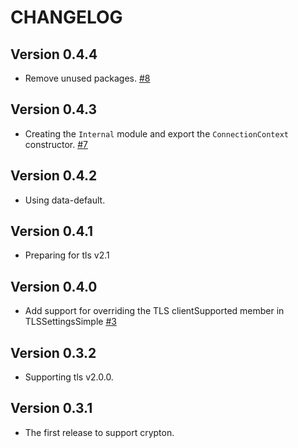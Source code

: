 # CHANGELOG

## Version 0.4.4

* Remove unused packages.
  [#8](https://github.com/kazu-yamamoto/crypton-connection/pull/8)

## Version 0.4.3

* Creating the `Internal` module and export the `ConnectionContext` constructor.
  [#7](https://github.com/kazu-yamamoto/crypton-connection/pull/7)

## Version 0.4.2

* Using data-default.

## Version 0.4.1

* Preparing for tls v2.1

## Version 0.4.0

* Add support for overriding the TLS clientSupported member in TLSSettingsSimple
  [#3](https://github.com/kazu-yamamoto/crypton-connection/pull/3)

## Version 0.3.2

* Supporting tls v2.0.0.

## Version 0.3.1

* The first release to support crypton.

